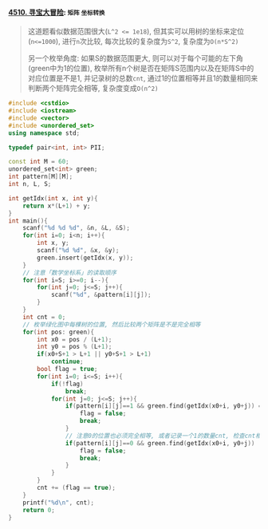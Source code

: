#### [4510. 寻宝大冒险](https://www.acwing.com/problem/content/4513/): `矩阵` `坐标转换`

> 这道题看似数据范围很大(`L^2 <= 1e18`), 但其实可以用树的坐标来定位(`n<=1000`), 进行`n`次比较, 每次比较的复杂度为`S^2`, 复杂度为`O(n*S^2)`
> 
> 另一个枚举角度: 如果S的数据范围更大, 则可以对于每个可能的左下角(green中为1的位置), 枚举所有n个树是否在矩阵S范围内以及在矩阵S中的对应位置是不是1, 并记录树的总数`cnt`, 通过1的位置相等并且1的数量相同来判断两个矩阵完全相等, 复杂度变成`O(n^2)`

```CPP
#include <cstdio>
#include <iostream>
#include <vector>
#include <unordered_set>
using namespace std;

typedef pair<int, int> PII;

const int M = 60;
unordered_set<int> green;
int pattern[M][M];
int n, L, S;

int getIdx(int x, int y){
    return x*(L+1) + y;
}
int main(){
    scanf("%d %d %d", &n, &L, &S);
    for(int i=0; i<n; i++){
        int x, y;
        scanf("%d %d", &x, &y);
        green.insert(getIdx(x, y));
    }
    // 注意「数学坐标系」的读取顺序
    for(int i=S; i>=0; i--){
        for(int j=0; j<=S; j++){
            scanf("%d", &pattern[i][j]);
        }
    }
    int cnt = 0;
    // 枚举绿化图中每棵树的位置, 然后比较两个矩阵是不是完全相等
    for(int pos: green){
        int x0 = pos / (L+1);
        int y0 = pos % (L+1);
        if(x0+S+1 > L+1 || y0+S+1 > L+1)
            continue;
        bool flag = true;
        for(int i=0; i<=S; i++){
            if(!flag)
                break;
            for(int j=0; j<=S; j++){
                if(pattern[i][j]==1 && green.find(getIdx(x0+i, y0+j)) == green.end()){
                    flag = false;
                    break;
                }
                // 注意0的位置也必须完全相等, 或者记录一个1的数量cnt, 检查cnt相等
                if(pattern[i][j]==0 && green.find(getIdx(x0+i, y0+j)) != green.end()){
                    flag = false;
                    break;
                }
            }
        }
        cnt += (flag == true);
    }
    printf("%d\n", cnt);
    return 0;
}
```